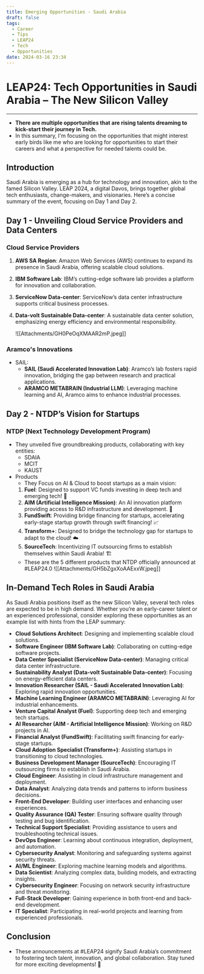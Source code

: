 ```yaml
---
title: Emerging Opportunities - Saudi Arabia
draft: false
tags:   
  - Career
  - Tips
  - LEAP24
  - Tech
  - Opportunities
date: 2024-03-16 23:34
---
```


# LEAP24: Tech Opportunities in Saudi Arabia – The New Silicon Valley

---

- **There are multiple opportunities that are rising talents dreaming to kick-start their journey in Tech.**
- In this summary, I'm focusing on the opportunities that might interest early birds like me who are looking for opportunities to start their careers and what a perspective for needed talents could be.

## Introduction

Saudi Arabia is emerging as a hub for technology and innovation, akin to the famed Silicon Valley. LEAP 2024, a digital Davos, brings together global tech enthusiasts, change-makers, and visionaries. Here’s a concise summary of the event, focusing on Day 1 and Day 2.

## Day 1 - Unveiling Cloud Service Providers and Data Centers

### Cloud Service Providers

1. **AWS SA Region**: Amazon Web Services (AWS) continues to expand its presence in Saudi Arabia, offering scalable cloud solutions.
2. **IBM Software Lab**: IBM’s cutting-edge software lab provides a platform for innovation and collaboration.
3. **ServiceNow Data-center**: ServiceNow’s data center infrastructure supports critical business processes.
4. **Data-volt Sustainable Data-center**: A sustainable data center solution, emphasizing energy efficiency and environmental responsibility.

	![[Attachments/GH0PeOqXMAAR2mP.jpeg]]
### Aramco's Innovations

- SAIL:
  - **SAIL (Saudi Accelerated Innovation Lab)**: Aramco’s lab fosters rapid innovation, bridging the gap between research and practical applications.
  - **ARAMCO METABRAIN (Industrial LLM)**: Leveraging machine learning and AI, Aramco aims to enhance industrial processes.

## Day 2 - NTDP’s Vision for Startups

### NTDP (Next Technology Development Program)

- They unveiled five groundbreaking products, collaborating with key entities:
  - SDAIA
  - MCIT
  - KAUST
- Products
  - They Focus on AI & Cloud to boost startups as a main vision:
  1. **Fuel**: Designed to support VC funds investing in deep tech and emerging tech! 👏
  2. **AIM (Artificial Intelligence Mission)**: An AI innovation platform providing access to R&D infrastructure and development. 🦾
  3. **FundSwift**: Providing bridge financing for startups, accelerating early-stage startup growth through swift financing! 📈
  4. **Transform+**: Designed to bridge the technology gap for startups to adapt to the cloud! ☁️
  5. **SourceTech**: Incentivizing IT outsourcing firms to establish themselves within Saudi Arabia! 🏗️
  - These are the 5 different products that NTDP officially announced at #LEAP24.0
	  ![[Attachments/GH5bZgxXoAAExxW.jpeg]]

## In-Demand Tech Roles in Saudi Arabia

As Saudi Arabia positions itself as the new Silicon Valley, several tech roles are expected to be in high demand. Whether you’re an early-career talent or an experienced professional, consider exploring these opportunities as an example list with hints from the LEAP summary:

- **Cloud Solutions Architect**: Designing and implementing scalable cloud solutions.
- **Software Engineer (IBM Software Lab)**: Collaborating on cutting-edge software projects.
- **Data Center Specialist (ServiceNow Data-center)**: Managing critical data center infrastructure.
- **Sustainability Analyst (Data-volt Sustainable Data-center)**: Focusing on energy-efficient data centers.
- **Innovation Researcher (SAIL - Saudi Accelerated Innovation Lab)**: Exploring rapid innovation opportunities.
- **Machine Learning Engineer (ARAMCO METABRAIN)**: Leveraging AI for industrial enhancements.
- **Venture Capital Analyst (Fuel)**: Supporting deep tech and emerging tech startups.
- **AI Researcher (AIM - Artificial Intelligence Mission)**: Working on R&D projects in AI.
- **Financial Analyst (FundSwift)**: Facilitating swift financing for early-stage startups.
- **Cloud Adoption Specialist (Transform+)**: Assisting startups in transitioning to cloud technologies.
- **Business Development Manager (SourceTech)**: Encouraging IT outsourcing firms to establish in Saudi Arabia.
- **Cloud Engineer**: Assisting in cloud infrastructure management and deployment.
- **Data Analyst**: Analyzing data trends and patterns to inform business decisions.
- **Front-End Developer**: Building user interfaces and enhancing user experiences.
- **Quality Assurance (QA) Tester**: Ensuring software quality through testing and bug identification.
- **Technical Support Specialist**: Providing assistance to users and troubleshooting technical issues.
- **DevOps Engineer**: Learning about continuous integration, deployment, and automation.
- **Cybersecurity Analyst**: Monitoring and safeguarding systems against security threats.
- **AI/ML Engineer**: Exploring machine learning models and algorithms.
- **Data Scientist**: Analyzing complex data, building models, and extracting insights.
- **Cybersecurity Engineer**: Focusing on network security infrastructure and threat monitoring.
- **Full-Stack Developer**: Gaining experience in both front-end and back-end development.
- **IT Specialist**: Participating in real-world projects and learning from experienced professionals.

## Conclusion

- These announcements at #LEAP24 signify Saudi Arabia’s commitment to fostering tech talent, innovation, and global collaboration. Stay tuned for more exciting developments! 🚀
